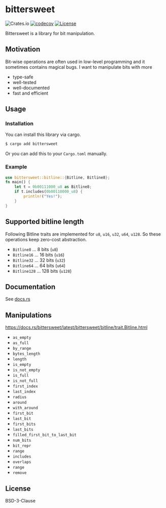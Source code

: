 # bittersweet

![Crates.io](https://img.shields.io/crates/v/bittersweet)
[![codecov](https://codecov.io/gh/kitsuyui/bittersweet/branch/main/graph/badge.svg?token=G5SJOXT99J)](https://codecov.io/gh/kitsuyui/bittersweet)
[![License](https://img.shields.io/badge/License-BSD%203--Clause-blue.svg)](https://opensource.org/licenses/BSD-3-Clause)

Bittersweet is a library for bit manipulation.

## Motivation

Bit-wise operations are often used in low-level programming and it sometimes contains magical bugs.
I want to manipulate bits with more
- type-safe
- well-tested
- well-documented
- fast and efficient

## Usage

### Installation

You can install this library via cargo.

```sh
$ cargo add bittersweet
```

Or you can add this to your `Cargo.toml` manually.

### Example

```rust
use bittersweet::bitline::{Bitline, Bitline8};
fn main() {
    let t = 0b00111000_u8 as Bitline8;
    if t.includes(0b00110000_u8) {
        println!("Yes!");
    }
}
```

## Supported bitline length

Following Bitline traits are implemented for `u8`, `u16`, `u32`, `u64`, `u128`.
So these operations keep zero-cost abstraction.

- `Bitline8` ... 8 bits (`u8`)
- `Bitline16` ... 16 bits (`u16`)
- `Bitline32` ... 32 bits (`u32`)
- `Bitline64` ... 64 bits (`u64`)
- `Bitline128` ... 128 bits (`u128`)

## Documentation

See [docs.rs](https://docs.rs/bittersweet/latest/bittersweet/)

## Manipulations

https://docs.rs/bittersweet/latest/bittersweet/bitline/trait.Bitline.html

- `as_empty`
- `as_full`
- `by_range`
- `bytes_length`
- `length`
- `is_empty`
- `is_not_empty`
- `is_full`
- `is_not_full`
- `first_index`
- `last_index`
- `radius`
- `around`
- `with_around`
- `first_bit`
- `last_bit`
- `first_bits`
- `last_bits`
- `filled_first_bit_to_last_bit`
- `num_bits`
- `bit_repr`
- `range`
- `includes`
- `overlaps`
- `range`
- `remove`

## License

BSD-3-Clause
